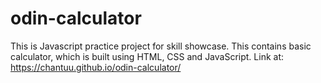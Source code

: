# odin-calculator
 This is Javascript practice project for skill showcase. This contains basic calculator, which is built using HTML, CSS and JavaScript.
 Link at: https://chantuu.github.io/odin-calculator/